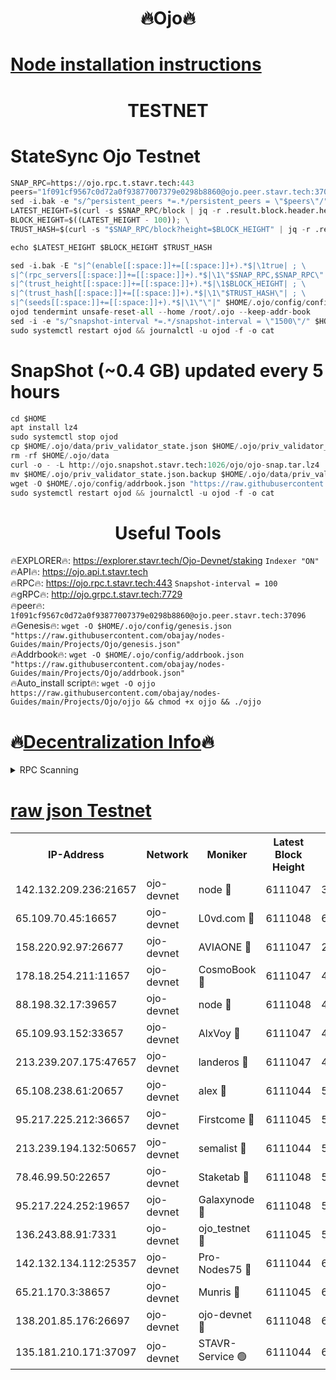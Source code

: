 <h1 align="center"> 🔥Ojo🔥</h1>

[Node installation instructions](https://github.com/obajay/nodes-Guides/tree/main/Projects/Ojo)
=

<h1 align="center"> TESTNET</h1>

# StateSync Ojo Testnet
```python
SNAP_RPC=https://ojo.rpc.t.stavr.tech:443
peers="1f091cf9567c0d72a0f93877007379e0298b8860@ojo.peer.stavr.tech:37096"
sed -i.bak -e "s/^persistent_peers *=.*/persistent_peers = \"$peers\"/" $HOME/.ojo/config/config.toml
LATEST_HEIGHT=$(curl -s $SNAP_RPC/block | jq -r .result.block.header.height); \
BLOCK_HEIGHT=$((LATEST_HEIGHT - 100)); \
TRUST_HASH=$(curl -s "$SNAP_RPC/block?height=$BLOCK_HEIGHT" | jq -r .result.block_id.hash)

echo $LATEST_HEIGHT $BLOCK_HEIGHT $TRUST_HASH

sed -i.bak -E "s|^(enable[[:space:]]+=[[:space:]]+).*$|\1true| ; \
s|^(rpc_servers[[:space:]]+=[[:space:]]+).*$|\1\"$SNAP_RPC,$SNAP_RPC\"| ; \
s|^(trust_height[[:space:]]+=[[:space:]]+).*$|\1$BLOCK_HEIGHT| ; \
s|^(trust_hash[[:space:]]+=[[:space:]]+).*$|\1\"$TRUST_HASH\"| ; \
s|^(seeds[[:space:]]+=[[:space:]]+).*$|\1\"\"|" $HOME/.ojo/config/config.toml
ojod tendermint unsafe-reset-all --home /root/.ojo --keep-addr-book
sed -i -e "s/^snapshot-interval *=.*/snapshot-interval = \"1500\"/" $HOME/.ojo/config/app.toml
sudo systemctl restart ojod && journalctl -u ojod -f -o cat
```
# SnapShot (~0.4 GB) updated every 5 hours
```python
cd $HOME
apt install lz4
sudo systemctl stop ojod
cp $HOME/.ojo/data/priv_validator_state.json $HOME/.ojo/priv_validator_state.json.backup
rm -rf $HOME/.ojo/data
curl -o - -L http://ojo.snapshot.stavr.tech:1026/ojo/ojo-snap.tar.lz4 | lz4 -c -d - | tar -x -C $HOME/.ojo --strip-components 2
mv $HOME/.ojo/priv_validator_state.json.backup $HOME/.ojo/data/priv_validator_state.json
wget -O $HOME/.ojo/config/addrbook.json "https://raw.githubusercontent.com/obajay/nodes-Guides/main/Projects/Ojo/addrbook.json"
sudo systemctl restart ojod && journalctl -u ojod -f -o cat
```
 <h1 align="center"> Useful Tools</h1>

🔥EXPLORER🔥:        https://explorer.stavr.tech/Ojo-Devnet/staking        `Indexer "ON"` \
🔥API🔥:                     https://ojo.api.t.stavr.tech \
🔥RPC🔥:                    https://ojo.rpc.t.stavr.tech:443              `Snapshot-interval = 100` \
🔥gRPC🔥:                  http://ojo.grpc.t.stavr.tech:7729 \
🔥peer🔥:                   `1f091cf9567c0d72a0f93877007379e0298b8860@ojo.peer.stavr.tech:37096` \
🔥Genesis🔥:    ```wget -O $HOME/.ojo/config/genesis.json "https://raw.githubusercontent.com/obajay/nodes-Guides/main/Projects/Ojo/genesis.json"``` \
🔥Addrbook🔥:    ```wget -O $HOME/.ojo/config/addrbook.json "https://raw.githubusercontent.com/obajay/nodes-Guides/main/Projects/Ojo/addrbook.json"``` \
🔥Auto_install script🔥: ```wget -O ojjo https://raw.githubusercontent.com/obajay/nodes-Guides/main/Projects/Ojo/ojjo && chmod +x ojjo && ./ojjo```

🔥[Decentralization Info](https://github.com/obajay/StateSync-snapshots/tree/main/Projects/Ojo/Decentralization)🔥
=


<details>
<summary>RPC Scanning</summary>

<h2 align="center"> We scan nodes in real time every 4 hours. And we provide the final result of RPC endpoints.
We cannot influence the operation of these nodes in any way. </h2>


```python
If Voting Power is higher than 0 --> then the Node is a validator of the network and may be subject to attack and be a potential threat to the chain.
```
```python
We marked such validators with a red symbol
```

</details>

[raw json Testnet](https://rpc-check.ojot.stavr.tech/ojot/rpc-ojot-result.json)
=


<table><tr><th>IP-Address</th><th>Network</th><th>Moniker</th><th>Latest Block Height</th><th>Earliest Block Height</th><th>Catching Up</th><th>Tx Index</th><th>Voting Power</th><th>Scan Time</th></tr><tr><td>142.132.209.236:21657</td><td>ojo-devnet</td><td>node 🔴</td><td>6111047</td><td>350001</td><td>False</td><td>on</td><td>1999</td><td>2024-03-29T18:33:34.812117376UTC</td></tr><tr><td>65.109.70.45:16657</td><td>ojo-devnet</td><td>L0vd.com 🔴</td><td>6111048</td><td>695918</td><td>False</td><td>off</td><td>998</td><td>2024-03-29T18:33:40.282454995UTC</td></tr><tr><td>158.220.92.97:26677</td><td>ojo-devnet</td><td>AVIAONE 🔴</td><td>6111047</td><td>2754001</td><td>False</td><td>on</td><td>19926</td><td>2024-03-29T18:33:32.099248132UTC</td></tr><tr><td>178.18.254.211:11657</td><td>ojo-devnet</td><td>CosmoBook 🔴</td><td>6111047</td><td>4392001</td><td>False</td><td>off</td><td>1047</td><td>2024-03-29T18:33:35.070151316UTC</td></tr><tr><td>88.198.32.17:39657</td><td>ojo-devnet</td><td>node 🔴</td><td>6111048</td><td>4710001</td><td>False</td><td>on</td><td>112962</td><td>2024-03-29T18:33:37.316187308UTC</td></tr><tr><td>65.109.93.152:33657</td><td>ojo-devnet</td><td>AlxVoy 🔴</td><td>6111047</td><td>4943001</td><td>False</td><td>on</td><td>6350855</td><td>2024-03-29T18:33:34.622703329UTC</td></tr><tr><td>213.239.207.175:47657</td><td>ojo-devnet</td><td>landeros 🔴</td><td>6111047</td><td>4967924</td><td>False</td><td>off</td><td>11083</td><td>2024-03-29T18:33:32.284726200UTC</td></tr><tr><td>65.108.238.61:20657</td><td>ojo-devnet</td><td>alex 🔴</td><td>6111044</td><td>5131001</td><td>False</td><td>on</td><td>11359</td><td>2024-03-29T18:33:15.759001751UTC</td></tr><tr><td>95.217.225.212:36657</td><td>ojo-devnet</td><td>Firstcome 🔴</td><td>6111045</td><td>5251946</td><td>False</td><td>on</td><td>13566</td><td>2024-03-29T18:33:21.227610000UTC</td></tr><tr><td>213.239.194.132:50657</td><td>ojo-devnet</td><td>semalist 🔴</td><td>6111044</td><td>5540522</td><td>False</td><td>on</td><td>27337</td><td>2024-03-29T18:33:15.991454629UTC</td></tr><tr><td>78.46.99.50:22657</td><td>ojo-devnet</td><td>Staketab 🔴</td><td>6111048</td><td>5668501</td><td>False</td><td>on</td><td>1276</td><td>2024-03-29T18:33:40.488024140UTC</td></tr><tr><td>95.217.224.252:19657</td><td>ojo-devnet</td><td>Galaxynode 🔴</td><td>6111048</td><td>5844001</td><td>False</td><td>on</td><td>11888</td><td>2024-03-29T18:33:39.739596940UTC</td></tr><tr><td>136.243.88.91:7331</td><td>ojo-devnet</td><td>ojo_testnet 🔴</td><td>6111045</td><td>5982345</td><td>False</td><td>off</td><td>1000</td><td>2024-03-29T18:33:23.472172666UTC</td></tr><tr><td>142.132.134.112:25357</td><td>ojo-devnet</td><td>Pro-Nodes75 🔴</td><td>6111044</td><td>6011044</td><td>False</td><td>on</td><td>24651</td><td>2024-03-29T18:33:18.569495944UTC</td></tr><tr><td>65.21.170.3:38657</td><td>ojo-devnet</td><td>Munris 🔴</td><td>6111045</td><td>6011045</td><td>False</td><td>off</td><td>20123</td><td>2024-03-29T18:33:20.925939410UTC</td></tr><tr><td>138.201.85.176:26697</td><td>ojo-devnet</td><td>ojo-devnet 🔴</td><td>6111048</td><td>6011048</td><td>False</td><td>on</td><td>1000024000</td><td>2024-03-29T18:33:39.984139075UTC</td></tr><tr><td>135.181.210.171:37097</td><td>ojo-devnet</td><td>STAVR-Service 🟢</td><td>6111044</td><td>6109501</td><td>False</td><td>on</td><td>0</td><td>2024-03-29T18:33:16.293028887UTC</td></tr></table>
